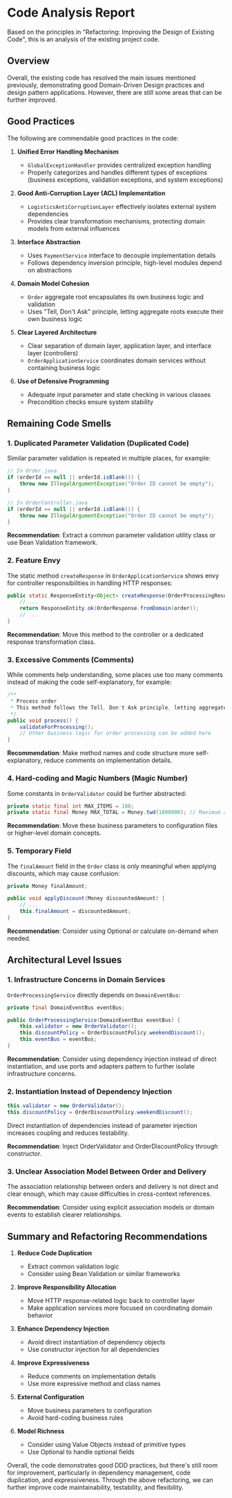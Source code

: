 <!-- This file is auto-translated from docs/en/CodeAnalysis.md -->
<!-- 此檔案由 docs/en/CodeAnalysis.md 自動翻譯而來 -->
<!-- Please use Kiro AI to complete the actual translation -->
<!-- 請使用 Kiro AI 完成實際翻譯 -->

# Code Analysis Report

Based on the principles in "Refactoring: Improving the Design of Existing Code", this is an analysis of the existing project code.

## Overview

Overall, the existing code has resolved the main issues mentioned previously, demonstrating good Domain-Driven Design practices and design pattern applications. However, there are still some areas that can be further improved.

## Good Practices

The following are commendable good practices in the code:

1. **Unified Error Handling Mechanism**
   - `GlobalExceptionHandler` provides centralized exception handling
   - Properly categorizes and handles different types of exceptions (business exceptions, validation exceptions, and system exceptions)

2. **Good Anti-Corruption Layer (ACL) Implementation**
   - `LogisticsAntiCorruptionLayer` effectively isolates external system dependencies
   - Provides clear transformation mechanisms, protecting domain models from external influences

3. **Interface Abstraction**
   - Uses `PaymentService` interface to decouple implementation details
   - Follows dependency inversion principle, high-level modules depend on abstractions

4. **Domain Model Cohesion**
   - `Order` aggregate root encapsulates its own business logic and validation
   - Uses "Tell, Don't Ask" principle, letting aggregate roots execute their own business logic

5. **Clear Layered Architecture**
   - Clear separation of domain layer, application layer, and interface layer (controllers)
   - `OrderApplicationService` coordinates domain services without containing business logic

6. **Use of Defensive Programming**
   - Adequate input parameter and state checking in various classes
   - Precondition checks ensure system stability

## Remaining Code Smells

### 1. Duplicated Parameter Validation (Duplicated Code)

Similar parameter validation is repeated in multiple places, for example:

```java
// In Order.java
if (orderId == null || orderId.isBlank()) {
    throw new IllegalArgumentException("Order ID cannot be empty");
}

// In OrderController.java
if (orderId == null || orderId.isBlank()) {
    throw new IllegalArgumentException("Order ID cannot be empty");
}
```

**Recommendation**: Extract a common parameter validation utility class or use Bean Validation framework.

### 2. Feature Envy

The static method `createResponse` in `OrderApplicationService` shows envy for controller responsibilities in handling HTTP responses:

```java
public static ResponseEntity<Object> createResponse(OrderProcessingResult result, Order order) {
    // ...
    return ResponseEntity.ok(OrderResponse.fromDomain(order));
    // ...
}
```

**Recommendation**: Move this method to the controller or a dedicated response transformation class.

### 3. Excessive Comments (Comments)

While comments help understanding, some places use too many comments instead of making the code self-explanatory, for example:

```java
/**
 * Process order
 * This method follows the Tell, Don't Ask principle, letting aggregate roots execute their own business logic
 */
public void process() {
    validateForProcessing();
    // Other business logic for order processing can be added here
}
```

**Recommendation**: Make method names and code structure more self-explanatory, reduce comments on implementation details.

### 4. Hard-coding and Magic Numbers (Magic Number)

Some constants in `OrderValidator` could be further abstracted:

```java
private static final int MAX_ITEMS = 100;
private static final Money MAX_TOTAL = Money.twd(1000000); // Maximum amount 1 million
```

**Recommendation**: Move these business parameters to configuration files or higher-level domain concepts.

### 5. Temporary Field

The `finalAmount` field in the `Order` class is only meaningful when applying discounts, which may cause confusion:

```java
private Money finalAmount;

public void applyDiscount(Money discountedAmount) {
    // ...
    this.finalAmount = discountedAmount;
}
```

**Recommendation**: Consider using Optional or calculate on-demand when needed.

## Architectural Level Issues

### 1. Infrastructure Concerns in Domain Services

`OrderProcessingService` directly depends on `DomainEventBus`:

```java
private final DomainEventBus eventBus;

public OrderProcessingService(DomainEventBus eventBus) {
    this.validator = new OrderValidator();
    this.discountPolicy = OrderDiscountPolicy.weekendDiscount();
    this.eventBus = eventBus;
}
```

**Recommendation**: Consider using dependency injection instead of direct instantiation, and use ports and adapters pattern to further isolate infrastructure concerns.

### 2. Instantiation Instead of Dependency Injection

```java
this.validator = new OrderValidator();
this.discountPolicy = OrderDiscountPolicy.weekendDiscount();
```

Direct instantiation of dependencies instead of parameter injection increases coupling and reduces testability.

**Recommendation**: Inject OrderValidator and OrderDiscountPolicy through constructor.

### 3. Unclear Association Model Between Order and Delivery

The association relationship between orders and delivery is not direct and clear enough, which may cause difficulties in cross-context references.

**Recommendation**: Consider using explicit association models or domain events to establish clearer relationships.

## Summary and Refactoring Recommendations

1. **Reduce Code Duplication**
   - Extract common validation logic
   - Consider using Bean Validation or similar frameworks

2. **Improve Responsibility Allocation**
   - Move HTTP response-related logic back to controller layer
   - Make application services more focused on coordinating domain behavior

3. **Enhance Dependency Injection**
   - Avoid direct instantiation of dependency objects
   - Use constructor injection for all dependencies

4. **Improve Expressiveness**
   - Reduce comments on implementation details
   - Use more expressive method and class names

5. **External Configuration**
   - Move business parameters to configuration
   - Avoid hard-coding business rules

6. **Model Richness**
   - Consider using Value Objects instead of primitive types
   - Use Optional to handle optional fields

Overall, the code demonstrates good DDD practices, but there's still room for improvement, particularly in dependency management, code duplication, and expressiveness. Through the above refactoring, we can further improve code maintainability, testability, and flexibility.

<!-- Translation placeholder - Use Kiro AI to translate this content -->
<!-- 翻譯佔位符 - 請使用 Kiro AI 翻譯此內容 -->
